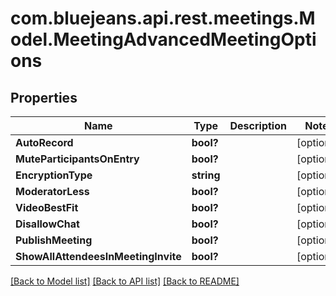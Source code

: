 # com.bluejeans.api.rest.meetings.Model.MeetingAdvancedMeetingOptions
## Properties

Name | Type | Description | Notes
------------ | ------------- | ------------- | -------------
**AutoRecord** | **bool?** |  | [optional] 
**MuteParticipantsOnEntry** | **bool?** |  | [optional] 
**EncryptionType** | **string** |  | [optional] 
**ModeratorLess** | **bool?** |  | [optional] 
**VideoBestFit** | **bool?** |  | [optional] 
**DisallowChat** | **bool?** |  | [optional] 
**PublishMeeting** | **bool?** |  | [optional] 
**ShowAllAttendeesInMeetingInvite** | **bool?** |  | [optional] 

[[Back to Model list]](../README.md#documentation-for-models) [[Back to API list]](../README.md#documentation-for-api-endpoints) [[Back to README]](../README.md)

